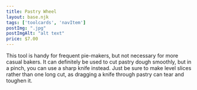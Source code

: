 ```yaml
---
title: Pastry Wheel
layout: base.njk
tags: ['toolcards', 'navItem']
postImg: ".jpg"
postImgAlt: "alt text"
price: $7.00 
---
```

This tool is handy for frequent pie-makers, but not necessary for more casual bakers. It can definitely be used to cut pastry dough smoothly, but in a pinch, you can use a sharp knife instead. Just be sure to make level slices rather than one long cut, as dragging a knife through pastry can tear and toughen it.
